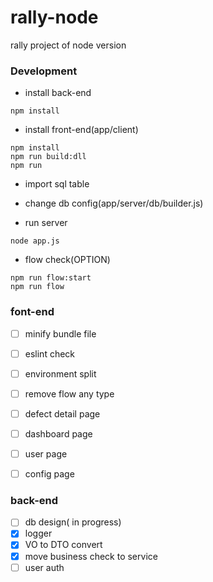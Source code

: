 # rally-node
rally project of node version 

### Development
* install back-end
``` shell
npm install
```
* install front-end(app/client)
``` shell
npm install
npm run build:dll
npm run
```

* import sql table
* change db config(app/server/db/builder.js)

* run server
``` shell
node app.js
```

* flow check(OPTION)
``` shell
npm run flow:start
npm run flow
```


### font-end
* [ ] minify bundle file
* [ ] eslint check
* [ ] environment split
* [ ] remove flow any type
* [ ] defect detail page
* [ ] dashboard page
* [ ] user page
* [ ] config page


### back-end
* [ ] db design( in progress)
* [X] logger
* [X] VO to DTO convert
* [X] move business check to service
* [ ] user auth
